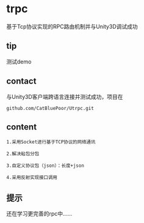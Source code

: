 # trpc
基于Tcp协议实现的RPC路由机制并与Unity3D调试成功
## tip
测试demo
## contact
与Unity3D客户端跨语言连接并测试成功，项目在
```
github.com/CatBluePoor/Utrpc.git
```
## content
```
1.采用Socket进行基于TCP协议的网络通讯
```
```
2.解决粘包分包
```
```
3.自定义协议包（json）：长度+json
```
```
4.采用反射实现接口调用
```
## 提示
还在学习更完善的rpc中......
